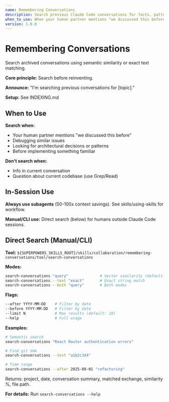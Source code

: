 ```yaml
---
name: Remembering Conversations
description: Search previous Claude Code conversations for facts, patterns, decisions, and context using semantic or text search
when_to_use: When your human partner mentions "we discussed this before". When debugging similar issues. When looking for architectural decisions or code patterns from past work. Before reinventing solutions. When you need to find a specific git SHA or error message.
version: 1.0.0
---
```


# Remembering Conversations

Search archived conversations using semantic similarity or exact text matching.

**Core principle:** Search before reinventing.

**Announce:** "I'm searching previous conversations for [topic]."

**Setup:** See INDEXING.md

## When to Use

**Search when:**
- Your human partner mentions "we discussed this before"
- Debugging similar issues
- Looking for architectural decisions or patterns
- Before implementing something familiar

**Don't search when:**
- Info in current conversation
- Question about current codebase (use Grep/Read)

## In-Session Use

**Always use subagents** (50-100x context savings). See skills/using-skills for workflow.

**Manual/CLI use:** Direct search (below) for humans outside Claude Code sessions.

## Direct Search (Manual/CLI)

**Tool:** `${SUPERPOWERS_SKILLS_ROOT}/skills/collaboration/remembering-conversations/tool/search-conversations`

**Modes:**
```bash
search-conversations "query"              # Vector similarity (default)
search-conversations --text "exact"       # Exact string match
search-conversations --both "query"       # Both modes
```

**Flags:**
```bash
--after YYYY-MM-DD    # Filter by date
--before YYYY-MM-DD   # Filter by date
--limit N             # Max results (default: 10)
--help                # Full usage
```

**Examples:**
```bash
# Semantic search
search-conversations "React Router authentication errors"

# Find git SHA
search-conversations --text "a1b2c3d4"

# Time range
search-conversations --after 2025-09-01 "refactoring"
```

Returns: project, date, conversation summary, matched exchange, similarity %, file path.

**For details:** Run `search-conversations --help`
